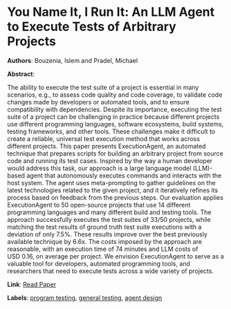 # You Name It, I Run It: An LLM Agent to Execute Tests of Arbitrary Projects

**Authors**: Bouzenia, Islem and Pradel, Michael

**Abstract**:

The ability to execute the test suite of a project is essential in many scenarios, e.g., to assess code quality and code coverage, to validate code changes made by developers or automated tools, and to ensure compatibility with dependencies. Despite its importance, executing the test suite of a project can be challenging in practice because different projects use different programming languages, software ecosystems, build systems, testing frameworks, and other tools. These challenges make it difficult to create a reliable, universal test execution method that works across different projects. This paper presents ExecutionAgent, an automated technique that prepares scripts for building an arbitrary project from source code and running its test cases. Inspired by the way a human developer would address this task, our approach is a large language model (LLM)-based agent that autonomously executes commands and interacts with the host system. The agent uses meta-prompting to gather guidelines on the latest technologies related to the given project, and it iteratively refines its process based on feedback from the previous steps. Our evaluation applies ExecutionAgent to 50 open-source projects that use 14 different programming languages and many different build and testing tools. The approach successfully executes the test suites of 33/50 projects, while matching the test results of ground truth test suite executions with a deviation of only 7.5\%. These results improve over the best previously available technique by 6.6x. The costs imposed by the approach are reasonable, with an execution time of 74 minutes and LLM costs of USD&nbsp;0.16, on average per project. We envision ExecutionAgent to serve as a valuable tool for developers, automated programming tools, and researchers that need to execute tests across a wide variety of projects.

**Link**: [Read Paper](https://doi.org/10.1145/3728922)

**Labels**: [program testing](../../labels/program_testing.md), [general testing](../../labels/general_testing.md), [agent design](../../labels/agent_design.md)
